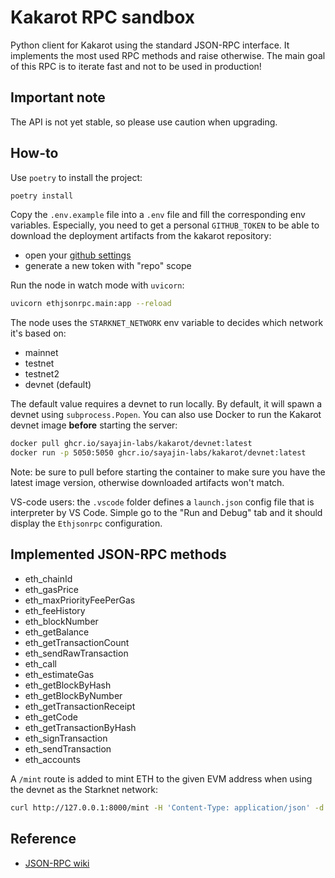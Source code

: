 # Kakarot RPC sandbox

Python client for Kakarot using the standard JSON-RPC interface. It implements
the most used RPC methods and raise otherwise. The main goal of this RPC is to
iterate fast and not to be used in production!

## Important note

The API is not yet stable, so please use caution when upgrading.

## How-to

Use `poetry` to install the project:

```bash
poetry install
```

Copy the `.env.example` file into a `.env` file and fill the corresponding env
variables. Especially, you need to get a personal `GITHUB_TOKEN` to be able to
download the deployment artifacts from the kakarot repository:

- open your [github settings](https://github.com/settings/tokens)
- generate a new token with "repo" scope

Run the node in watch mode with `uvicorn`:

```bash
uvicorn ethjsonrpc.main:app --reload
```

The node uses the `STARKNET_NETWORK` env variable to decides which network it's
based on:

- mainnet
- testnet
- testnet2
- devnet (default)

The default value requires a devnet to run locally. By default, it will spawn a
devnet using `subprocess.Popen`. You can also use Docker to run the Kakarot
devnet image **before** starting the server:

```bash
docker pull ghcr.io/sayajin-labs/kakarot/devnet:latest
docker run -p 5050:5050 ghcr.io/sayajin-labs/kakarot/devnet:latest
```

Note: be sure to pull before starting the container to make sure you have the
latest image version, otherwise downloaded artifacts won't match.

VS-code users: the `.vscode` folder defines a `launch.json` config file that is
interpreter by VS Code. Simple go to the "Run and Debug" tab and it should
display the `Ethjsonrpc` configuration.

## Implemented JSON-RPC methods

- eth_chainId
- eth_gasPrice
- eth_maxPriorityFeePerGas
- eth_feeHistory
- eth_blockNumber
- eth_getBalance
- eth_getTransactionCount
- eth_sendRawTransaction
- eth_call
- eth_estimateGas
- eth_getBlockByHash
- eth_getBlockByNumber
- eth_getTransactionReceipt
- eth_getCode
- eth_getTransactionByHash
- eth_signTransaction
- eth_sendTransaction
- eth_accounts

A `/mint` route is added to mint ETH to the given EVM address when using the
devnet as the Starknet network:

```bash
curl http://127.0.0.1:8000/mint -H 'Content-Type: application/json' -d '{"address": "0xc0ffee", "amount": 1234}'
```

## Reference

- [JSON-RPC wiki](https://github.com/ethereum/wiki/wiki/JSON-RPC)
